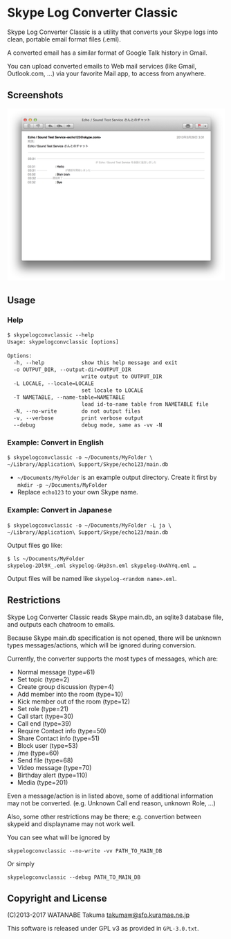 Skype Log Converter Classic
===========================

Skype Log Converter Classic is a utility that converts your Skype logs into clean, portable email format files (.eml).

A converted email has a similar format of Google Talk history in Gmail.

You can upload converted emails to Web mail services (like Gmail, Outlook.com, ...)
via your favorite Mail app, to access from anywhere.


Screenshots
-----------

![screenshot](./github/screenshot.png)


Usage
-----
### Help

    $ skypelogconvclassic --help
    Usage: skypelogconvclassic [options]

    Options:
      -h, --help            show this help message and exit
      -o OUTPUT_DIR, --output-dir=OUTPUT_DIR
                            write output to OUTPUT_DIR
      -L LOCALE, --locale=LOCALE
                            set locale to LOCALE
      -T NAMETABLE, --name-table=NAMETABLE
                            load id-to-name table from NAMETABLE file
      -N, --no-write        do not output files
      -v, --verbose         print verbose output
      --debug               debug mode, same as -vv -N


### Example: Convert in English

    $ skypelogconvclassic -o ~/Documents/MyFolder \
    ~/Library/Application\ Support/Skype/echo123/main.db

  * `~/Documents/MyFolder` is an example output directory.
    Create it first by `mkdir -p ~/Documents/MyFolder`
  * Replace `echo123` to your own Skype name.


### Example: Convert in Japanese

    $ skypelogconvclassic -o ~/Documents/MyFolder -L ja \
    ~/Library/Application\ Support/Skype/echo123/main.db

Output files go like:

    $ ls ~/Documents/MyFolder
    skypelog-2Dl9X_.eml skypelog-GHp3sn.eml skypelog-UxAhYq.eml …

Output files will be named like `skypelog-<random name>.eml`.


Restrictions
------------

Skype Log Converter Classic reads Skype main.db, an sqlite3 database file,
and outputs each chatroom to emails.

Because Skype main.db specification is not opened,
there will be unknown types messages/actions, which will be ignored during conversion.

Currently, the converter supports the most types of messages, which are:

  * Normal message (type=61)
  * Set topic (type=2)
  * Create group discussion (type=4)
  * Add member into the room (type=10)
  * Kick member out of the room (type=12)
  * Set role (type=21)
  * Call start (type=30)
  * Call end (type=39)
  * Require Contact info (type=50)
  * Share Contact info (type=51)
  * Block user (type=53)
  * /me (type=60)
  * Send file (type=68)
  * Video message (type=70)
  * Birthday alert (type=110)
  * Media (type=201)

Even a message/action is in listed above, some of
additional information may not be converted.
(e.g. Unknown Call end reason, unknown Role, …)

Also, some other restrictions may be there;
e.g. convertion between skypeid and displayname may not work well.

You can see what will be ignored by

    skypelogconvclassic --no-write -vv PATH_TO_MAIN_DB

Or simply

    skypelogconvclassic --debug PATH_TO_MAIN_DB


Copyright and License
---------------------

(C)2013-2017 WATANABE Takuma <takumaw@sfo.kuramae.ne.jp>

This software is released under GPL v3 as provided in `GPL-3.0.txt`.
